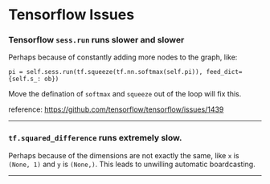 # Tensorflow Issues

### Tensorflow `sess.run` runs slower and slower

Perhaps because of constantly adding more nodes to the graph, like:

```
pi = self.sess.run(tf.squeeze(tf.nn.softmax(self.pi)), feed_dict={self.s_: ob})
```

Move the defination of `softmax` and `squeeze` out of the loop will fix this.

reference: https://github.com/tensorflow/tensorflow/issues/1439

---

### `tf.squared_difference` runs extremely slow.

Perhaps because of the dimensions are not exactly the same, like `x` is `(None, 1)` and `y` is `(None,)`. 
This leads to unwilling automatic boardcasting.

---
